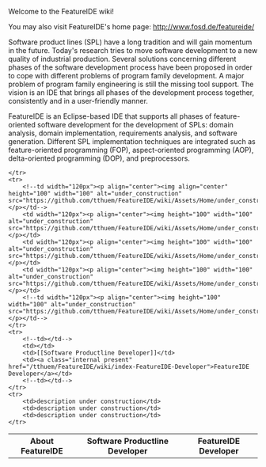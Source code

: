 Welcome to the FeatureIDE wiki!

You may also visit FeatureIDE's home page: http://www.fosd.de/featureide/

Software product lines (SPL) have a long tradition and will gain momentum in the future. Today's research tries to move software development to a new quality of industrial production. Several solutions concerning different phases of the software development process have been proposed in order to cope with different problems of program family development. A major problem of program family engineering is still the missing tool support. The vision is an IDE that brings all phases of the development process together, consistently and in a user-friendly manner.

FeatureIDE is an Eclipse-based IDE that supports all phases of feature-oriented software development for the development of SPLs: domain analysis, domain implementation, requirements analysis, and software generation. Different SPL implementation techniques are integrated such as feature-oriented programming (FOP), aspect-oriented programming (AOP), delta-oriented programming (DOP), and preprocessors.


<table>
	<tr>
		<!--th>under construction</th-->
		<th>About FeatureIDE</th>
		<th>Software Productline Developer</th>
		<th>FeatureIDE Developer</th>
		<!--th>under construction</th-->

	</tr>
	<tr>
		<!--td width="120px"><p align="center"><img align="center" height="100" width="100" alt="under_construction" src="https://github.com/tthuem/FeatureIDE/wiki/Assets/Home/under_construction.png"></p></td-->
		<td width="120px"><p align="center"><img height="100" width="100" alt="under_construction" src="https://github.com/tthuem/FeatureIDE/wiki/Assets/Home/under_construction.png"></p></td>
		<td width="120px"><p align="center"><img height="100" width="100" alt="under_construction" src="https://github.com/tthuem/FeatureIDE/wiki/Assets/Home/under_construction.png"></p></td>
		<td width="120px"><p align="center"><img height="100" width="100" alt="under_construction" src="https://github.com/tthuem/FeatureIDE/wiki/Assets/Home/under_construction.png"></p></td>
		<!--td width="120px"><p align="center"><img height="100" width="100" alt="under_construction" src="https://github.com/tthuem/FeatureIDE/wiki/Assets/Home/under_construction.png"></p></td-->
	</tr>
	<tr>
		<!--td></td-->
		<td></td>
		<td>[[Software Productline Developer]]</td>
		<td><a class="internal present" href="/tthuem/FeatureIDE/wiki/index-FeatureIDE-Developer">FeatureIDE Developer</a></td>
		<!--td></td-->
	</tr>
	<tr>
		<td>description under construction</td>
		<td>description under construction</td>
		<td>description under construction</td>
	</tr>
</table>

<!--
| under construction | About FeatureIDE | Software Productline Developer | FeatureIDE Developer | under construction |
| ------------------ | ---------------- | ------------------------------ | -------------------- | ------------------ |
| <p align="center"><img align="center" height="100" width="100" alt="under_construction" src="https://github.com/tthuem/FeatureIDE/wiki/Assets/Home/under_construction.png"></p> | empty | empty | empty | empty |
|  |  |  |  |  |
|  |  |  |  |  |
-->